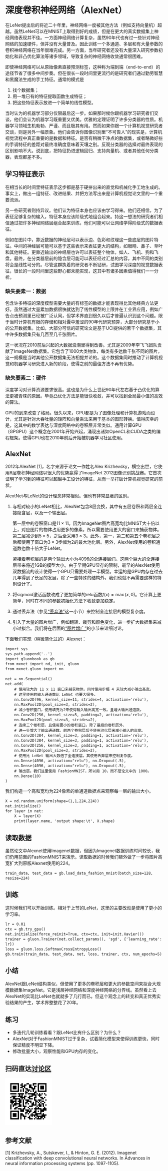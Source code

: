 # 深度卷积神经网络（AlexNet）

在LeNet提出后的将近二十年里，神经网络一度被其他方法（例如支持向量机）超越。虽然LeNet可以在MNIST上取得到好的成绩，但是在更大的真实数据集上神经网络表现并不佳。一方面神经网络计算复杂，虽然90年代也有过一些针对神经网络的加速硬件，但并没有大量普及。因此训练一个多通道、多层和有大量参数的卷积神经网络在当年很难完成。另一方面，当年研究者还没有大量深入研究参数初始化和非凸优化算法等诸多领域，导致复杂的神经网络收敛通常很困难。

即使神经网络可以从原始像素直接预测标签，这种称为端到端（end-to-end）的途径节省了很多中间步奏。但在很长一段时间里更流行的是研究者们通过勤劳智慧和黑魔法生成的手工特征。通常的模式是

1. 找个数据集；
2. 用一堆已有的特征提取函数生成特征；
3. 把这些特征表示放进一个简单的线性模型。

当时认为的机器学习部分仅限最后这一步。如果那时候你跟机器学习研究者们交谈，他们会认为机器学习既重要又优美。优雅的定理证明了许多分类器的性质。机器学习领域生机勃勃、严谨、而且极其有用。然而如果你跟一个计算机视觉研究者交谈，则是另外一幅景象。他们会告诉你图像识别里“不可告人”的现实是，计算机视觉流程中真正重要的是数据和特征。是否有稍微干净点的数据集，或者略微好些的手调特征的差距对最终准确度意味着天壤之别。反观分类器的选择对最终表现的区别影响不大。说到底，把特征扔进逻辑回归、支持向量机、或者其他任何分类器，表现都差不多。

## 学习特征表示

在相当长的时间里特征表示这步都是基于硬拼出来的直觉和机械化手工地生成的。事实上，做出一组特征、改进结果、并把方法写出来是计算机视觉论文里的一个重要流派。

另一些研究者则持异议。他们认为特征本身也应该由学习得来。他们还相信，为了表征足够复杂的输入，特征本身应该阶级式地组合起来。持这一想法的研究者们相信通过把许多神经网络层组合起来训练，他们可能可以让网络学得阶级式的数据表征。

例如在图片中，靠近数据的神经层可以表示边、色彩和纹理这一些底层的图片特征。中间的神经层可能可以基于这些表示来表征更大的结构，如眼睛、鼻子、草叶和其他特征。更靠近输出的神经层也许可以表征整个物体，如人、飞机、狗和飞盘。最终，在分类器层前的隐含层可能可以表征经过汇总的内容，其中不同的类别将会是线性可分的。尽管这群执着的研究者不断钻研，试图学习深度的视觉数据表征，很长的一段时间里这些野心都未能实现，这其中有诸多因素值得我们一一分析。

### 缺失要素一：数据

包含许多特征的深度模型需要大量的有标签的数据才能表现得比其他经典方法更好。虽然通过大量累加数据很快就达到了线性模型的上限并在工业界应用，例如广告点击预测里已经被广泛认同，但学术界直到很久以后才普遍认识到这个问题。限于当时计算机有限的存储和相对囊中羞涩的90年代研究预算，大部分研究基于小的公开数据集。比如，大部分可信的研究论文是基于UCI提供的若干个数据集，其中许多数据集只有几百至几千张图片。

这一状况在2010前后兴起的大数据浪潮里得到改善。尤其是2009年李飞飞团队贡献了ImageNet数据集。它包含了1000大类物体，每类有多达数千张不同的图片，这一规模是当时其他公开数据集无法相提并论的。这个数据集同时推动了计算机视觉和机器学习研究进入新的阶段，使得之前的最佳方法不再有优势。

### 缺失要素二：硬件

深度学习对计算资源要求很高。这也是为什么上世纪90年代左右基于凸优化的算法更被青睐的原因。毕竟凸优化方法是能很快收敛，并可以找到全局最小值的高效的算法。

GPU的到来改变了格局。很久以来，GPU都是为了图像处理和计算机游戏而设计，尤其是针对大吞吐量的矩阵和向量乘法来用于基本的图形转换。值得庆幸的是，这其中的数学表达与深度网络中的卷积层非常类似。通用计算GPU（GPGPU）这个概念在2001年开始兴起，涌现出诸如OpenCL和CUDA之类的编程框架。使得GPU也在2010年前后开始被机器学习社区使用。

## AlexNet

2012年AlexNet [1]，名字来源于论文一作姓名Alex Krizhevsky，横空出世，它使用8层卷积神经网络以很大的优势赢得了ImageNet 2012图像识别挑战赛。它首次证明了学习到的特征可以超越手工设计的特征，从而一举打破计算机视觉研究的前状。

AlextNet与LeNet的设计理念非常相似。但也有非常显著的区别。

1. 与相对较小的LeNet相比，AlexNet包含8层变换，其中有五层卷积和两层全连接隐含层，以及一个输出层。

   第一层中的卷积窗口是$11\times11$。因为ImageNet图片高宽均比MNIST大十倍以上，对应图片的物体占用更多的像素，所以需要使用更大的窗口来捕获物体。第二层减少到$5\times5$，之后全采用$3\times3$。此外，第一，第二和第五个卷积层之后都使用了窗口为$3\times3$步幅为2的最大池化层。另外，AlexNet使用的卷积通道数也数十倍大于LeNet。

   紧接着卷积层的是两个输出大小为4096的全连接层们。这两个巨大的全连接层带来将近1GB的模型大小。由于早期GPU显存的限制，最早的AlexNet使用双数据流的设计使得一个GPU只需要处理一半模型。幸运的是GPU内存在过去几年得到了长足的发展，除了一些特殊的结构外，我们也就不再需要这样的特别设计了。

2. 将sigmoid激活函数改成了更加简单的relu函数$f(x)=\max(x,0)$。它计算上更简单，同时在不同的参数初始化方法下收敛更加稳定。

3. 通过丢弃法（参见[“丢弃法”](../chapter_deep-learning-basics/dropout.md)这一小节）来控制全连接层的模型复杂度。

4. 引入了大量的图片增广，例如翻转、裁剪和颜色变化，进一步扩大数据集来减小过拟合。我们将在后面的[“图片增广”](chapter_computer-vision/image-augmentation.md)的小节来详细讨论。

下面我们实现（稍微简化过的）Alexnet：

```{.python .input}
import sys
sys.path.append('..')
import gluonbook as gb
from mxnet import nd, init, gluon
from mxnet.gluon import nn

net = nn.Sequential()
net.add(
    # 使用较大的 11 x 11 窗口来捕获物体。同时使用步幅 4 来较大减小输出高宽。
    # 这里使用的输入通道数比 LeNet 也要大很多。
    nn.Conv2D(96, kernel_size=11, strides=4, activation='relu'),
    nn.MaxPool2D(pool_size=3, strides=2),
    # 减小卷积窗口，使用填充为2来使得输入输出高宽一致。且增大输出通道数。
    nn.Conv2D(256, kernel_size=5, padding=2, activation='relu'),
    nn.MaxPool2D(pool_size=3, strides=2),
    # 连续三个卷积层，且使用更小的卷积窗口。除了最后的卷积层外，
    # 进一步增大了输出通道数。前两个卷积层后不使用池化层来减小输入的高宽。
    nn.Conv2D(384, kernel_size=3, padding=1, activation='relu'),
    nn.Conv2D(384, kernel_size=3, padding=1, activation='relu'),
    nn.Conv2D(256, kernel_size=3, padding=1, activation='relu'),
    nn.MaxPool2D(pool_size=3, strides=2),
    # 使用比 LeNet 输出大数倍了全连接层。其使用丢弃层来控制复杂度。
    nn.Dense(4096, activation="relu"), nn.Dropout(.5),
    nn.Dense(4096, activation="relu"), nn.Dropout(.5),
    # 输出层。我们这里使用 FashionMNIST，所以用 10，而不是论文中的 1000。
    nn.Dense(10)
)
```

我们构造一个高和宽均为224像素的单通道数据点来观察每一层的输出大小。

```{.python .input}
X = nd.random.uniform(shape=(1,1,224,224))
net.initialize()
for layer in net:
    X = layer(X)
    print(layer.name, 'output shape:\t', X.shape)
```

## 读取数据

虽然论文中Alexnet使用Imagenet数据，但因为Imagenet数据训练时间较长，我们仍用前面的FashionMNIST来演示。读取数据的时候我们额外做了一步将图片高宽扩大到原版Alexnet使用的224。

```{.python .input}
train_data, test_data = gb.load_data_fashion_mnist(batch_size=128, resize=224)
```

## 训练

这时候我们可以开始训练。相对于上节的LeNet，这里的主要改动是使用了更小的学习率。

```{.python .input}
lr = 0.01
ctx = gb.try_gpu()
net.initialize(force_reinit=True, ctx=ctx, init=init.Xavier())
trainer = gluon.Trainer(net.collect_params(), 'sgd', {'learning_rate': lr})
loss = gluon.loss.SoftmaxCrossEntropyLoss()
gb.train(train_data, test_data, net, loss, trainer, ctx, num_epochs=5)
```

## 小结

AlexNet跟LeNet结构类似，但使用了更多的卷积层和更大的参数空间来拟合大规模数据集ImageNet。它是浅层神经网络和深度神经网络的分界线。虽然看上去AlexNet的实现比LeNet也就就多了几行而已。但这个观念上的转变和真正优秀实验结果的产生，学术界整整花了20年。

## 练习

- 多迭代几轮训练看看？跟LeNet比有什么区别？为什么？
- AlexNet对于FashionMNIST过于复杂，试着简化模型来使得训练更快，同时保证精度不明显下降。
- 修改批量大小，观察性能和GPU内存的变化。

## 扫码直达[讨论区](https://discuss.gluon.ai/t/topic/1258)

![](../img/qr_alexnet-gluon.svg)

## 参考文献

[1] Krizhevsky, A., Sutskever, I., & Hinton, G. E. (2012). Imagenet classification with deep convolutional neural networks. In Advances in neural information processing systems (pp. 1097-1105).
